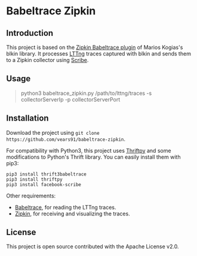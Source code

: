 # Babeltrace Zipkin

## Introduction 

This project is based on the [Zipkin Babeltrace plugin](https://github.com/marioskogias/blkin) of Marios Kogias's blkin library. It processes [LTTng](http://lttng.org/) traces captured with blkin and sends them to a Zipkin collector using [Scribe](https://pypi.python.org/pypi/facebook-scribe/).

## Usage

> python3 babeltrace_zipkin.py /path/to/lttng/traces -s collectorServerIp -p collectorServerPort 


## Installation

Download the project using `git clone https://github.com/vears91/babeltrace-zipkin`.

For compatibility with Python3, this project uses [Thriftpy](https://github.com/eleme/thriftpy) and some modifications to Python's Thrift library.
You can easily install them with pip3:
```
pip3 install thrift3babeltrace
pip3 install thriftpy
pip3 install facebook-scribe
```
Other requirements:
* [Babeltrace](http://diamon.org/babeltrace/#getting), for reading the LTTng traces.
* [Zipkin](https://github.com/openzipkin/zipkin), for receiving and visualizing the traces.

## License

This project is open source contributed with the Apache License v2.0.
